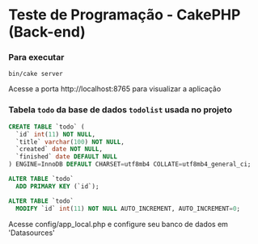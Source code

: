 # Teste de Programação - CakePHP (Back-end)
### Para executar
```
bin/cake server
```
Acesse a porta http://localhost:8765 para visualizar a aplicação
### Tabela ```todo``` da base de dados ```todolist``` usada no projeto
```sql
CREATE TABLE `todo` (
  `id` int(11) NOT NULL,
  `title` varchar(100) NOT NULL,
  `created` date NOT NULL,
  `finished` date DEFAULT NULL
) ENGINE=InnoDB DEFAULT CHARSET=utf8mb4 COLLATE=utf8mb4_general_ci;

ALTER TABLE `todo`
  ADD PRIMARY KEY (`id`);

ALTER TABLE `todo`
  MODIFY `id` int(11) NOT NULL AUTO_INCREMENT, AUTO_INCREMENT=0;
```
Acesse config/app_local.php e configure seu banco de dados em 'Datasources'
